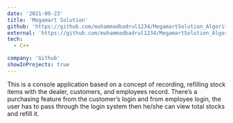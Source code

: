 ```yaml
---
date: '2021-09-23'
title: 'Megamart Solution'
github: 'https://github.com/muhammadbadrul1234/MegamartSolution_AlgorithmProject'
external: 'https://github.com/muhammadbadrul1234/MegamartSolution_AlgorithmProject'
tech:
  - C++

company: 'Github'
showInProjects: true
---
```


This is a console application based on a concept of recording, refilling stock items with the dealer, customers, and employees record. There’s a purchasing feature from the customer’s login and from employee login, the user has to pass through the login system then he/she can view total stocks and refill it.
